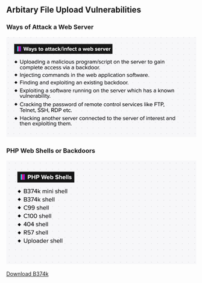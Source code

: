 ## Arbitary File Upload Vulnerabilities

### Ways of Attack a Web Server
![ways of attack](./ways-of-attack.png)

### PHP Web Shells or Backdoors
![PHP web shells](./php-web-shells.png)

[Download B374k](https://raw.githubusercontent.com/tennc/webshell/master/php/b374k/mini_b374k)